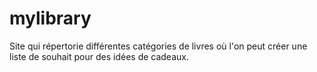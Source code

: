 # mylibrary
Site qui répertorie différentes catégories de livres où l'on peut créer une liste de souhait pour des idées de cadeaux.
